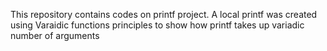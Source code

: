 This repository contains codes on printf project.
A local printf was created using Varaidic functions principles to show how printf takes up variadic number of arguments
